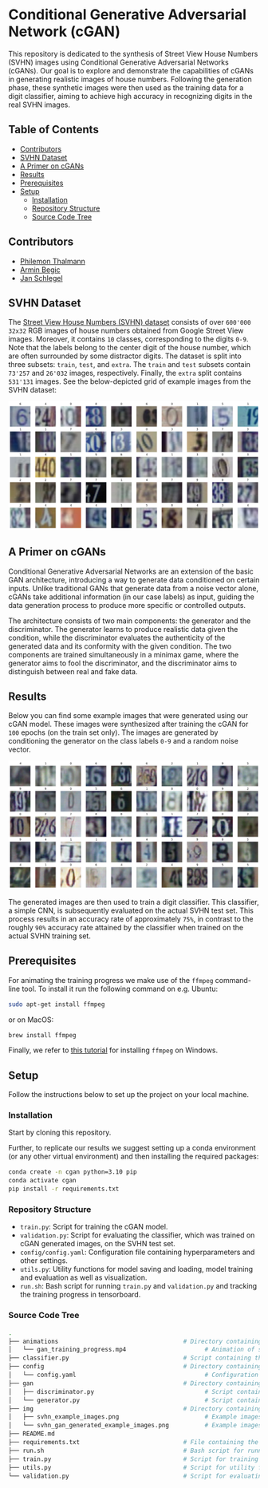 # Conditional Generative Adversarial Network (cGAN)  <!-- omit in toc -->

This repository is dedicated to the synthesis of Street View House Numbers (SVHN) images using Conditional Generative Adversarial Networks (cGANs). Our goal is to explore and demonstrate the capabilities of cGANs in generating realistic images of house numbers. Following the generation phase, these synthetic images were then used as the training data for a digit classifier, aiming to achieve high accuracy in recognizing digits in the real SVHN images.


## Table of Contents <!-- omit in toc -->

- [Contributors](#contributors)
- [SVHN Dataset](#svhn-dataset)
- [A Primer on cGANs](#a-primer-on-cgans)
- [Results](#results)
- [Prerequisites](#prerequisites)
- [Setup](#setup)
  - [Installation](#installation)
  - [Repository Structure](#repository-structure)
  - [Source Code Tree](#source-code-tree)

## Contributors

- [Philemon Thalmann](https://github.com/PhilemonAT)
- [Armin Begic](https://github.com/arminbegic)
- [Jan Schlegel](https://github.com/Gamma1024)

## SVHN Dataset
The [Street View House Numbers (SVHN) dataset](http://ufldl.stanford.edu/housenumbers/) consists of over `600'000` `32x32` RGB images of house numbers obtained from Google Street View images. Moreover, it contains `10` classes, corresponding to the digits `0-9`. Note that the labels belong to the center digit of the house number, which are often surrounded by some distractor digits. The dataset is split into three subsets: `train`, `test`, and `extra`. The `train` and `test` subsets contain `73'257` and `26'032` images, respectively. Finally, the `extra` split contains `531'131` images. See the below-depicted grid of example images from the SVHN dataset:

![](./img/svhn_example_images.png)


## A Primer on cGANs


Conditional Generative Adversarial Networks are an extension of the basic GAN architecture, introducing a way to generate data conditioned on certain inputs. Unlike traditional GANs that generate data from a noise vector alone, cGANs take additional information (in our case labels) as input, guiding the data generation process to produce more specific or controlled outputs.

The architecture consists of two main components: the generator and the discriminator. The generator learns to produce realistic data given the condition, while the discriminator evaluates the authenticity of the generated data and its conformity with the given condition. The two components are trained simultaneously in a minimax game, where the generator aims to fool the discriminator, and the discriminator aims to distinguish between real and fake data.


## Results

Below you can find some example images that were generated using our cGAN model. These images were synthesized after training the cGAN for `100` epochs (on the train set only). The images are generated by conditioning the generator on the class labels `0-9` and a random noise vector. 

![](./img/svhn_gan_generated_example_images.png)


The generated images are then used to train a digit classifier. This classifier, a simple CNN, is subsequently evaluated on the actual SVHN test set. This process results in an accuracy rate of approximately `75%`, in contrast to the roughly `90%` accuracy rate attained by the classifier when trained on the actual SVHN training set.

## Prerequisites
For animating the training progress we make use of the `ffmpeg` command-line tool. To install it run the following command on e.g. Ubuntu:

```bash
sudo apt-get install ffmpeg
```

or on MacOS:

```bash
brew install ffmpeg
```
Finally, we refer to [this tutorial](https://phoenixnap.com/kb/ffmpeg-windows) for installing `ffmpeg` on Windows.

## Setup
Follow the instructions below to set up the project on your local machine.
### Installation

Start by cloning this repository.

Further, to replicate our results we suggest setting up a conda environment (or any other virtual environment) and then installing the required packages:

```bash
conda create -n cgan python=3.10 pip
conda activate cgan
pip install -r requirements.txt
```

### Repository Structure
- `train.py`: Script for training the cGAN model.
- `validation.py`: Script for evaluating the classifier, which was trained on cGAN generated images, on the SVHN test set.
- `config/config.yaml`: Configuration file containing hyperparameters and other settings.
- `utils.py`: Utility functions for model saving and loading, model training and evaluation as well as visualization.
- `run.sh`: Bash script for running `train.py` and `validation.py` and tracking the training progress in tensorboard.

### Source Code Tree
```bash
.
├── animations                                   # Directory containing animations                       
│   └── gan_training_progress.mp4                      # Animation of some generated images during training
├── classifier.py                                # Script containing the classifier model
├── config                                       # Directory containing the configuration file
│   └── config.yaml                                    # Configuration file containing hyperparameters
├── gan                                          # Directory containing the GAN model
│   ├── discriminator.py                               # Script containing the discriminator model
│   └── generator.py                                   # Script containing the generator model
├── img                                          # Directory containing example images
│   ├── svhn_example_images.png                        # Example images from the SVHN dataset
│   └── svhn_gan_generated_example_images.png          # Example images generated by the cGAN
├── README.md
├── requirements.txt                             # File containing the required packages
├── run.sh                                       # Bash script for running the training and evaluation
├── train.py                                     # Script for training the cGAN model         
├── utils.py                                     # Script for utility functions 
└── validation.py                                # Script for evaluating the classifier on the SVHN test set
```
